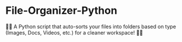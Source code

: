 # File-Organizer-Python
🔄📂 A Python script that auto-sorts your files into folders based on type (Images, Docs, Videos, etc.) for a cleaner workspace! 🧹✨
